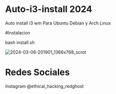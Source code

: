 # Auto-i3-install 2024
Auto install i3 wm Para Ubuntu Debian  y Arch Linux

#Instalacion 

bash install.sh

![2024-03-06-201901_1366x768_scrot](https://github.com/R3D-GHOST/Auto-i3-install/assets/94316140/6e78fac2-bf2c-4a8d-b212-228dd109daf1)

# Redes Sociales
Instagram @ethical_hacking_redghost

